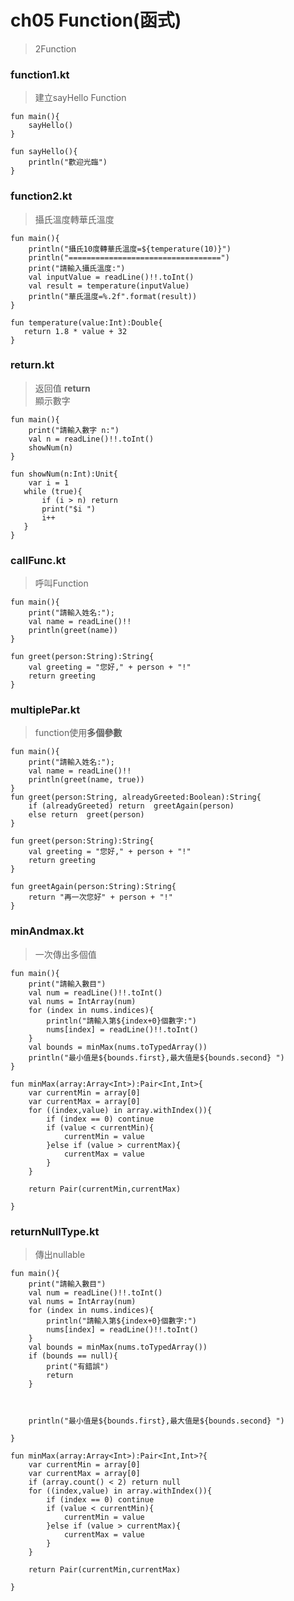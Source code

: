 # ch05 Function(函式)

> 2Function  


### function1.kt
> 建立sayHello Function 

	fun main(){
	    sayHello()
	}
	
	fun sayHello(){
	    println("歡迎光臨")
	}

### function2.kt
> 攝氏溫度轉華氏溫度

	fun main(){
	    println("攝氏10度轉華氏溫度=${temperature(10)}")
	    println("==================================")
	    print("請輸入攝氏溫度:")
	    val inputValue = readLine()!!.toInt()
	    val result = temperature(inputValue)
	    println("華氏溫度=%.2f".format(result))
	}
	
	fun temperature(value:Int):Double{
	   return 1.8 * value + 32
	}

### return.kt
> 返回值 **return**  
> 顯示數字

	fun main(){
	    print("請輸入數字 n:")
	    val n = readLine()!!.toInt()
	    showNum(n)
	}
	
	fun showNum(n:Int):Unit{
	    var i = 1
	   while (true){
	       if (i > n) return
	       print("$i ")
	       i++
	   }
	}
	

### callFunc.kt
> 呼叫Function

	fun main(){
	    print("請輸入姓名:");
	    val name = readLine()!!
	    println(greet(name))
	}
	
	fun greet(person:String):String{
	    val greeting = "您好," + person + "!"
	    return greeting
	}

### multiplePar.kt
> function使用**多個參數**

	fun main(){
	    print("請輸入姓名:");
	    val name = readLine()!!
	    println(greet(name, true))
	}
	fun greet(person:String, alreadyGreeted:Boolean):String{
	    if (alreadyGreeted) return  greetAgain(person)
	    else return  greet(person)
	}
	
	fun greet(person:String):String{
	    val greeting = "您好," + person + "!"
	    return greeting
	}
	
	fun greetAgain(person:String):String{
	    return "再一次您好" + person + "!"
	}

### minAndmax.kt 
> 一次傳出多個值

	fun main(){
	    print("請輸入數目")
	    val num = readLine()!!.toInt()
	    val nums = IntArray(num)
	    for (index in nums.indices){
	        println("請輸入第${index+0}個數字:")
	        nums[index] = readLine()!!.toInt()
	    }
	    val bounds = minMax(nums.toTypedArray())
	    println("最小值是${bounds.first},最大值是${bounds.second} ")
	}
	
	fun minMax(array:Array<Int>):Pair<Int,Int>{
	    var currentMin = array[0]
	    var currentMax = array[0]
	    for ((index,value) in array.withIndex()){
	        if (index == 0) continue
	        if (value < currentMin){
	            currentMin = value
	        }else if (value > currentMax){
	            currentMax = value
	        }
	    }
	
	    return Pair(currentMin,currentMax)
	
	}

### returnNullType.kt
> 傳出nullable

	fun main(){
	    print("請輸入數目")
	    val num = readLine()!!.toInt()
	    val nums = IntArray(num)
	    for (index in nums.indices){
	        println("請輸入第${index+0}個數字:")
	        nums[index] = readLine()!!.toInt()
	    }
	    val bounds = minMax(nums.toTypedArray())
	    if (bounds == null){
	        print("有錯誤")
	        return
	    }
	
	
	
	    println("最小值是${bounds.first},最大值是${bounds.second} ")
	
	}
	
	fun minMax(array:Array<Int>):Pair<Int,Int>?{
	    var currentMin = array[0]
	    var currentMax = array[0]
	    if (array.count() < 2) return null
	    for ((index,value) in array.withIndex()){
	        if (index == 0) continue
	        if (value < currentMin){
	            currentMin = value
	        }else if (value > currentMax){
	            currentMax = value
	        }
	    }
	
	    return Pair(currentMin,currentMax)
	
	}
